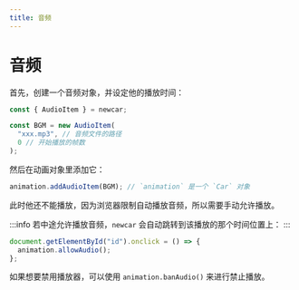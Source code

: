 ```yaml
---
title: 音频
---
```


# 音频

首先，创建一个音频对象，并设定他的播放时间：

```javascript
const { AudioItem } = newcar;

const BGM = new AudioItem(
  "xxx.mp3", // 音频文件的路径
  0 // 开始播放的帧数
);
```

然后在动画对象里添加它：

```javascript
animation.addAudioItem(BGM); // `animation` 是一个 `Car` 对象
```

此时他还不能播放，因为浏览器限制自动播放音频，所以需要手动允许播放。

:::info
若中途允许播放音频，`newcar` 会自动跳转到该播放的那个时间位置上：
:::

```javascript
document.getElementById("id").onclick = () => {
  animation.allowAudio();
};
```

如果想要禁用播放器，可以使用 `animation.banAudio()` 来进行禁止播放。
